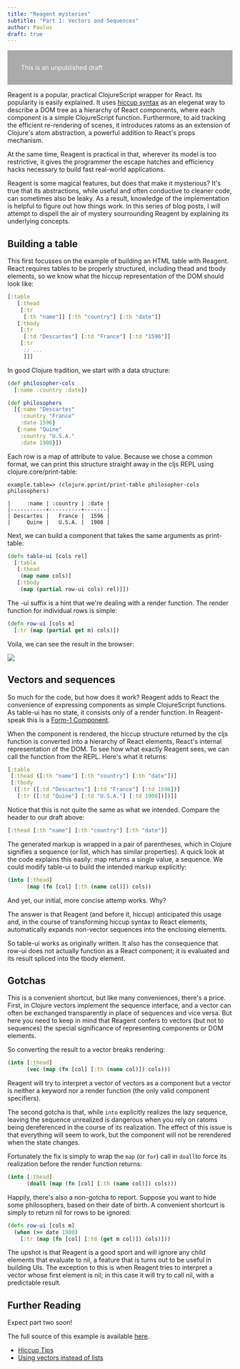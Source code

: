 ```yaml
---
title: "Reagent mysteries"
subtitle: "Part 1: Vectors and Sequences"
author: Paulus
draft: true
---
```


<div style="background-color: #aaa; color: white; padding: 30px">This is an unpublished draft</div>

Reagent is a popular, practical ClojureScript wrapper for React. Its popularity
is easily explained. It uses [hiccup
syntax](https://github.com/weavejester/hiccup/wiki/Syntax) as an elegenat way to
describe a DOM tree as a hierarchy of React components, where each component is a
simple ClojureScript function. Furthermore, to aid tracking the efficient
re-rendering of scenes, it introduces ratoms as an extension of Clojure's atom
abstraction, a powerful addition to React's props mechanism.

At the same time, Reagent is practical in that, wherever its model is too
restrictive, it gives the programmer the escape hatches and efficiency hacks
necessary to build fast real-world applications.

Reagent is some magical features, but does that make it mysterious? It's true that its
abstractions, while useful and often conductive to cleaner code, can sometimes
also be leaky. As a result, knowledge of the implementation is helpful to figure
out how things work. In this series of blog posts, I will attempt to dispell
the air of mystery sourrounding Reagent by explaining its underlying concepts.

## Building a table

This first focusses on the example of building an HTML table with Reagent. React
requires tables to be properly structured, including thead and tbody elements,
so we know what the hiccup representation of the DOM should look like:

```clojure
[:table
   [:thead
    [:tr
     [:th "name"]] [:th "country"] [:th "date"]]
   [:tbody
    [:tr
     [:td "Descartes"] [:td "France"] [:td "1596"]]
    [:tr
     ;; ...
     ]]]
```

In good Clojure tradition, we start with a data structure:

```clojure
(def philosopher-cols
  [:name :country :date])

(def philosophers
  [{:name "Descartes"
    :country "France"
    :date 1596}
   {:name "Quine"
    :country "U.S.A."
    :date 1908}])
```

Each row is a map of attribute to value. Because we chose a common format, we
can print this structure straight away in the cljs REPL using clojure.core/print-table:

```
example.table=> (clojure.pprint/print-table philosopher-cols philosophers)

|     :name | :country | :date |
|-----------+----------+-------|
| Descartes |   France |  1596 |
|     Quine |   U.S.A. |  1908 |
```

Next, we can build a component that takes the same arguments as print-table:

```clojure
(defn table-ui [cols rel]
  [:table
   [:thead
    (map name cols)]
   [:tbody
    (map (partial row-ui cols) rel)]])

```

The -ui suffix is a hint that we're dealing with a render function. The render
function for individual rows is simple:

```clojure
(defn row-ui [cols m]
  [:tr (map (partial get m) cols)])
```

Voila, we can see the result in the browser:

<img src="/media/philosophers.png">

## Vectors and sequences

So much for the code, but how does it work? Reagent adds to React the
convenience of expressing components as simple ClojureScript functions. As
table-ui has no state, it consists only of a render function. In
Reagent-speak this is a [Form-1 Component](https://github.com/Day8/re-frame/wiki/Creating-Reagent-Components#form-1-a-simple-function).

When the component is rendered, the hiccup structure returned by the cljs
function is converted into a hierarchy of React elements, React's internal
representation of the DOM. To see how what exactly Reagent sees, we can call the
function from the REPL. Here's what it returns:

```clojure
[:table
 [:thead ([:th "name"] [:th "country"] [:th "date"])]
 [:tbody
  ([:tr ([:td "Descartes"] [:td "France"] [:td 1596])]
   [:tr ([:td "Quine"] [:td "U.S.A."] [:td 1908])])]]
```

Notice that this is not quite the same as what we intended. Compare the header
to our draft above:

```clojure
[:thead [:th "name"] [:th "country"] [:th "date"]]
```

The generated markup is wrapped in a pair of parentheses, which in Clojure
signifies a sequence (or list, which has similar properties). A quick look at
the code explains this easily: map returns a single value, a sequence. We
could modify table-ui to build the intended markup explicitly:

```clojure
(into [:thead]
      (map (fn [col] [:th (name col)]) cols))
```

And yet, our initial, more concise attemp works. Why?

The answer is that Reagent (and before it, hiccup) anticipated this usage and,
in the course of transforming hiccup syntax to React elements, automatically
expands non-vector sequences into the enclosing elements.

So table-ui works as originally written. It also has the consequence that row-ui
does not actually function as a React component; it is evaluated and its result
spliced into the tbody element.

## Gotchas

This is a convenient shortcut, but like many conveniences, there's a price.
First, in Clojure vectors implement the sequence interface, and a vector can
often be exchanged transparently in place of sequences and vice versa. But here
you need to keep in mind that Reagent confers to vectors (but not to sequences)
the special significance of representing components or DOM elements.

So converting the result to a vector breaks rendering:

```clojure
(into [:thead]
      (vec (map (fn [col] [:th (name col)]) cols)))
```

Reagent will try to interpret a vector of vectors as a component but a vector is
neither a keyword nor a render function (the only valid component specifiers).

The second gotcha is that, while `into` explicitly realizes the lazy sequence,
leaving the sequence unrealized is dangerous when you rely on ratoms being
dereferenced in the course of its realization. The effect of this issue is that
everything will seem to work, but the component will not be rerendered when the
state changes.

Fortunately the fix is simply to wrap the `map` (or `for`) call in `doall`to
force its realization before the render function returns:

```clojure
(into [:thead]
      (doall (map (fn [col] [:th (name col)]) cols)))
```

Happily, there's also a non-gotcha to report. Suppose you want to hide some
philosophers, based on their date of birth. A convenient shortcurt is simply to return
nil for rows to be ignored:

```clojure
(defn row-ui [cols m]
  (when (>= date 1900)
    [:tr (map (fn [col] [:td (get m col)]) cols)]))
```

The upshot is that Reagent is a good sport and will ignore any child elements that
evaluate to nil, a feature that is turns out to be useful in building UIs. The
exception to this is when Reagent tries to interpret a vector whose first
element is nil; in this case it will try to call nil, with a predictable result.

## Further Reading

Expect part two soon!

The full source of this example is available [here](https://github.com/pesterhazy/presumably/blob/master/example-src/example/reagent.cljs#L1).

- [Hiccup Tips](http://www.lispcast.com/hiccup-tips)
- [Using vectors instead of lists](https://github.com/Day8/re-frame/wiki/Using-%5B%5D-instead-of-%28%29)

